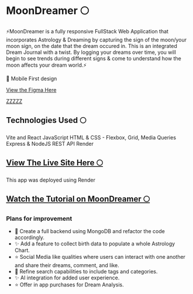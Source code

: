 # MoonDreamer 🌕

⚡️MoonDreamer is a  fully responsive FullStack Web Application that incorporates Astrology & Dreaming by capturing the sign of the moon/your moon sign, on the date that the dream occured in. This is an integrated Dream Journal with a twist. By logging your dreams over time, you will begin to see trends during different signs & come to understand how the moon affects your dream world.⚡️

📲 Mobile First design 

[View the Figma Here](https://www.figma.com/design/9Chcns71Wv9uLNY1Sazu2M/MoonDreamer?node-id=0-1&p=f&t=K3yptP3DJfLqbuDY-0)

[ZZZZZ](https://media1.tenor.com/m/YivnomWU15EAAAAd/sweet-dreams.gif)


## Technologies Used 🌕
Vite and React 
JavaScript 
HTML & CSS - Flexbox, Grid, Media Queries
Express & NodeJS
REST API 
Render

##  [View The Live Site Here 🌕](https://moondreamer2app.onrender.com/)
This app was deployed using Render

## [Watch the Tutorial on MoonDreamer 🌕](https://youtu.be/yn9L4oHZtUY)

### Plans for improvement
-  💫 Create a full backend using MongoDB and refactor the code accordingly. 
-  ✨ Add a feature to collect birth data to populate a whole Astrology Chart.
-  ⭐️ Social Media like qualities where users can interact with one another and share their dreams, comment, and like.
-  💫 Refine search capabilities to include tags and categories.
-  ✨ AI integration for added user experience.
-  ⭐️ Offer in app purchases for Dream Analysis.


